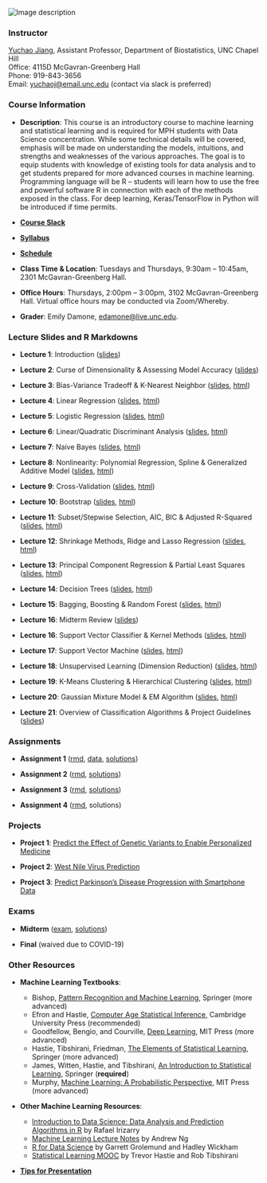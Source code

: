 ![Image description](https://github.com/yuchaojiang/BIOS635/blob/master/Title.png)

### Instructor

[Yuchao Jiang](https://yuchaojiang.github.io/), Assistant Professor, Department of Biostatistics, UNC Chapel Hill<br /> 
Office: 4115D McGavran-Greenberg Hall<br /> 
Phone:  919-843-3656<br /> 
Email:  yuchaoj@email.unc.edu (contact via slack is preferred)

### Course Information

* **Description**: This course is an introductory course to machine learning and statistical learning and is required for MPH students with Data Science concentration. While some technical details will be covered, emphasis will be made on understanding the models, intuitions, and strengths and weaknesses of the various approaches. The goal is to equip students with knowledge of existing tools for data analysis and to get students prepared for more advanced courses in machine learning. Programming language will be R – students will learn how to use the free and powerful software R in connection with each of the methods exposed in the class. For deep learning, Keras/TensorFlow in Python will be introduced if time permits.

* **[Course Slack](https://bios635.slack.com)**

* **[Syllabus](https://www.dropbox.com/s/o7bu8kg1lcv74tc/BIOS%20635_Intro%20Machine%20Learning_Syllabus_v1.pdf?dl=0)**

* **[Schedule](https://www.dropbox.com/s/qoran00l1pfm2qz/CourseSchedule.pdf?dl=0)**

* **Class Time & Location**: Tuesdays and Thursdays, 9:30am – 10:45am, 2301 McGavran-Greenberg Hall.

* **Office Hours**: Thursdays, 2:00pm – 3:00pm, 3102 McGavran-Greenberg Hall. Virtual office hours may be conducted via Zoom/Whereby.

* **Grader**: Emily Damone, edamone@live.unc.edu.

### Lecture Slides and R Markdowns

* **Lecture 1**: Introduction ([slides](https://www.dropbox.com/s/erbn3lwwlklwo1f/Lecture_1_Intro.pdf?dl=0))

* **Lecture 2**: Curse of Dimensionality & Assessing Model Accuracy ([slides](https://www.dropbox.com/s/xvfnghxxyvo29r9/Lecture_2_curse_of_dimensionality_model_assessment.pdf?dl=0))

* **Lecture 3**: Bias-Variance Tradeoff & K-Nearest Neighbor ([slides](https://www.dropbox.com/s/b18vww2jryeqzvd/Lecture_3_knn_bias_variance.pdf?dl=0), [html](https://www.dropbox.com/s/b2ief97dq8pgp6s/KNN.html?dl=0))

* **Lecture 4**: Linear Regression ([slides](https://www.dropbox.com/s/kvbxaxijkx6li39/Lecture_4_linear_regression.pdf?dl=0), [html](https://www.dropbox.com/s/r0qgml0d2ccs0kp/Linear_Regression.html?dl=0))

* **Lecture 5**: Logistic Regression ([slides](https://www.dropbox.com/s/03rlp16nxcla9dc/Lecture_5_logistic_regression.pdf?dl=0), [html](https://www.dropbox.com/s/y9dy3q0dk8fc4i6/Logistic_Regression.html?dl=0))

* **Lecture 6**: Linear/Quadratic Discriminant Analysis ([slides](https://www.dropbox.com/s/t5588cr489wbmna/Lecture_6_LDA_QDA.pdf?dl=0), [html](https://www.dropbox.com/s/23jhtilj995ncjt/Discriminant_Analysis.html?dl=0))

* **Lecture 7**: Naive Bayes ([slides](https://www.dropbox.com/s/xblwqsd2gx5m89u/Lecture_7_Naive_Bayes.pdf?dl=0), [html](https://www.dropbox.com/s/52a4kenmzb8q7p9/Discriminant_Analysis_Naive_Bayes.html?dl=0))

* **Lecture 8**: Nonlinearity: Polynomial Regression, Spline & Generalized Additive Model ([slides](https://www.dropbox.com/s/qv0agbhjwr7wjhk/Lecture_8_Nonlinearity_Polynomial_Splines.pdf?dl=0), [html](https://www.dropbox.com/s/p205xa6gf7ekzlq/Nonlinearity.html?dl=0))

* **Lecture 9**: Cross-Validation ([slides](https://www.dropbox.com/s/nqb8pn78g816gxz/Lecture_9_Cross_Validation.pdf?dl=0), [html](https://www.dropbox.com/s/19uka0k3esit5c5/Cross_Validation.html?dl=0))

* **Lecture 10**: Bootstrap ([slides](https://www.dropbox.com/s/qi3xfy7chz5ecyh/Lecture_10_Bootstrap.pdf?dl=0), [html](https://www.dropbox.com/s/az716rnneaqstww/Bootstrap.html?dl=0))

* **Lecture 11**: Subset/Stepwise Selection, AIC, BIC & Adjusted R-Squared ([slides](https://www.dropbox.com/s/7jl5b11froj32ub/Lecture_11_Foward_Backward_Stepwise_Selection.pdf?dl=0), [html](https://www.dropbox.com/s/hdjpsmske6xhh5o/Stepwise_Selection.html?dl=0))

* **Lecture 12**: Shrinkage Methods, Ridge and Lasso Regression ([slides](https://www.dropbox.com/s/6wvzif6js0m8mcg/Lecture_12_Ridge_Lasso_Regression.pdf?dl=0), [html](https://www.dropbox.com/s/cd38i8itm6fnt3x/Ridge_Lasso.html?dl=0))

* **Lecture 13**: Principal Component Regression & Partial Least Squares ([slides](https://www.dropbox.com/s/zcnzue0meya4n9l/Lecture_13_Principal_Component_Analysis_Regression.pdf?dl=0), [html](https://www.dropbox.com/s/z4omrh5fs8c7vnf/PCA_PCR.html?dl=0))

* **Lecture 14**: Decision Trees ([slides](https://www.dropbox.com/s/fq4a32v920e6804/Lecture_14_Decision_Trees.pdf?dl=0), [html](https://www.dropbox.com/s/h3m4n0gpv9yndhz/Decision_Trees.html?dl=0))

* **Lecture 15**: Bagging, Boosting & Random Forest ([slides](https://www.dropbox.com/s/6od0gshjxbzczpv/Lecture_15_Bagging_Boosting_Random_Forest.pdf?dl=0), [html](https://www.dropbox.com/s/t1ulv0fd7jayp1n/Bagging_Boosting_Random_Forest.html?dl=0))

* **Lecture 16**: Midterm Review ([slides](https://www.dropbox.com/s/a6z8lbxn1ix52er/Lecture_16_Midterm_Review.pdf?dl=0))

* **Lecture 16**: Support Vector Classifier & Kernel Methods ([slides](https://www.dropbox.com/s/wmjx7ajeknk8wnz/Lecture_16_Support_Vector_Classifiers_Kernel.pdf?dl=0), [html](https://www.dropbox.com/s/lerkxnz1psd1jcn/Support_Vector_Classifier.html?dl=0))

* **Lecture 17**: Support Vector Machine ([slides](https://www.dropbox.com/s/5is9iulgph3xd7l/Lecture_17_Support_Vector_Machine.pdf?dl=0), [html](https://www.dropbox.com/s/a7rfzucb857c3i9/SVM.html?dl=0))

* **Lecture 18**: Unsupervised Learning (Dimension Reduction) ([slides](https://www.dropbox.com/s/4f5rhbbu9w2wczj/Lecture_18_dimension_reduction.pdf?dl=0), [html](https://www.dropbox.com/s/gshykuhjypz7268/dim_reduction.html?dl=0))

* **Lecture 19**: K-Means Clustering & Hierarchical Clustering ([slides](https://www.dropbox.com/s/wv1gjsxjldrh4e0/Lecture_19_k_means_hierarchical_clustering.pdf?dl=0), [html](https://www.dropbox.com/s/6aijrx2eahgc1go/kmeans_hierarchical.html?dl=0))

* **Lecture 20**: Gaussian Mixture Model & EM Algorithm ([slides](https://www.dropbox.com/s/jo6iinv8ryf139r/Lecture_20_Gaussian_Mixture_EM.pdf?dl=0), [html](https://www.dropbox.com/s/sujzhws4zxkx3vi/GMM.html?dl=0))

* **Lecture 21**: Overview of Classification Algorithms & Project Guidelines ([slides](https://www.dropbox.com/s/xer1rrov1c4e9uh/Lecture_21_Practical_Guidelines_Project.pdf?dl=0))

### Assignments

* **Assignment 1** ([rmd](https://www.dropbox.com/s/yd9w13iu2d7bzc6/Assignment1.rmd?dl=0), [data](https://www.dropbox.com/s/ql5chsraaa2nkwn/data.zip?dl=0), [solutions](https://www.dropbox.com/s/xxk5l3zq3q45kn2/Assignment1_Solutions.html?dl=0))

* **Assignment 2** ([rmd](https://www.dropbox.com/s/prgksbhtcgsad6w/Assignment2.rmd?dl=0), [solutions](https://www.dropbox.com/s/p90bfmna7k9giss/Assignment2_Solutions.html?dl=0))

* **Assignment 3** ([rmd](https://www.dropbox.com/s/cb6ubr2ukjbxxyd/Assignment3.rmd?dl=0), [solutions](https://www.dropbox.com/s/r00hmlq6mtzoamw/Assignment3_solutions.html?dl=0))

* **Assignment 4** ([rmd](https://www.dropbox.com/s/w12hfv3x1z1pfyq/Assignment4.rmd?dl=0), solutions)

### Projects

* **Project 1**: [Predict the Effect of Genetic Variants to Enable Personalized Medicine](https://www.kaggle.com/c/msk-redefining-cancer-treatment/)

* **Project 2**: [West Nile Virus Prediction](https://www.kaggle.com/c/predict-west-nile-virus/)

* **Project 3**: [Predict Parkinson’s Disease Progression with Smartphone Data](https://www.kaggle.com/c/predicting-parkinson-s-disease-progression-with-smartphone-data)

### Exams

* **Midterm** ([exam](https://www.dropbox.com/s/pywi8c8vluk20v0/midterm.pdf?dl=0), [solutions](https://www.dropbox.com/s/koaylbmicgozhqu/midterm_solutions.pdf?dl=0))

* **Final** (waived due to COVID-19)

### Other Resources

* **Machine Learning Textbooks**:<br />
  * Bishop, [Pattern Recognition and Machine Learning](https://www.microsoft.com/en-us/research/uploads/prod/2006/01/Bishop-Pattern-Recognition-and-Machine-Learning-2006.pdf), Springer (more advanced)
  * Efron and Hastie, [Computer Age Statistical Inference](https://web.stanford.edu/~hastie/CASI/), Cambridge University Press (recommended)
  * Goodfellow, Bengio, and Courville, [Deep Learning](https://www.deeplearningbook.org/), MIT Press (more advanced)
  * Hastie, Tibshirani, Friedman, [The Elements of Statistical Learning](https://web.stanford.edu/~hastie/ElemStatLearn/), Springer (more advanced)
  * James, Witten, Hastie, and Tibshirani, [An Introduction to Statistical Learning](http://faculty.marshall.usc.edu/gareth-james/ISL/), Springer (**required**)
  * Murphy, [Machine Learning: A Probabilistic Perspective](https://www.cs.ubc.ca/~murphyk/MLbook/), MIT Press (more advanced)

* **Other Machine Learning Resources**:<br />
  * [Introduction to Data Science: Data Analysis and Prediction Algorithms in R](https://rafalab.github.io/dsbook/) by Rafael Irizarry
  * [Machine Learning Lecture Notes](http://cs229.stanford.edu/syllabus.html) by Andrew Ng
  * [R for Data Science](https://r4ds.had.co.nz/) by Garrett Grolemund and Hadley Wickham
  * [Statistical Learning MOOC](https://www.r-bloggers.com/in-depth-introduction-to-machine-learning-in-15-hours-of-expert-videos/) by Trevor Hastie and Rob Tibshirani

* **[Tips for Presentation](https://www.dropbox.com/s/k5ymqz8qflpeskl/Tips_for_presentations.pdf?dl=0)**

